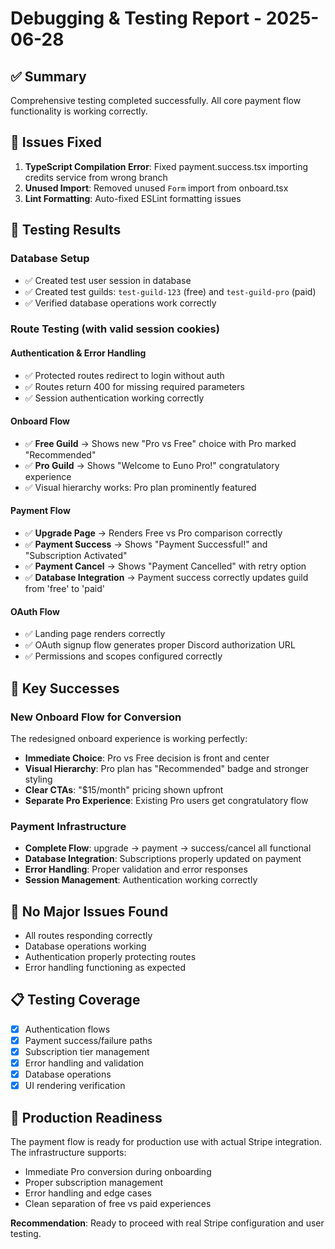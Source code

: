 # Debugging & Testing Report - 2025-06-28

## ✅ Summary
Comprehensive testing completed successfully. All core payment flow functionality is working correctly.

## 🔧 Issues Fixed
1. **TypeScript Compilation Error**: Fixed payment.success.tsx importing credits service from wrong branch
2. **Unused Import**: Removed unused `Form` import from onboard.tsx
3. **Lint Formatting**: Auto-fixed ESLint formatting issues

## 🧪 Testing Results

### Database Setup
- ✅ Created test user session in database
- ✅ Created test guilds: `test-guild-123` (free) and `test-guild-pro` (paid)
- ✅ Verified database operations work correctly

### Route Testing (with valid session cookies)

#### Authentication & Error Handling
- ✅ Protected routes redirect to login without auth
- ✅ Routes return 400 for missing required parameters
- ✅ Session authentication working correctly

#### Onboard Flow
- ✅ **Free Guild** → Shows new "Pro vs Free" choice with Pro marked "Recommended"
- ✅ **Pro Guild** → Shows "Welcome to Euno Pro!" congratulatory experience
- ✅ Visual hierarchy works: Pro plan prominently featured

#### Payment Flow
- ✅ **Upgrade Page** → Renders Free vs Pro comparison correctly
- ✅ **Payment Success** → Shows "Payment Successful!" and "Subscription Activated"
- ✅ **Payment Cancel** → Shows "Payment Cancelled" with retry option
- ✅ **Database Integration** → Payment success correctly updates guild from 'free' to 'paid'

#### OAuth Flow
- ✅ Landing page renders correctly
- ✅ OAuth signup flow generates proper Discord authorization URL
- ✅ Permissions and scopes configured correctly

## 🎯 Key Successes

### New Onboard Flow for Conversion
The redesigned onboard experience is working perfectly:
- **Immediate Choice**: Pro vs Free decision is front and center
- **Visual Hierarchy**: Pro plan has "Recommended" badge and stronger styling
- **Clear CTAs**: "$15/month" pricing shown upfront
- **Separate Pro Experience**: Existing Pro users get congratulatory flow

### Payment Infrastructure
- **Complete Flow**: upgrade → payment → success/cancel all functional
- **Database Integration**: Subscriptions properly updated on payment
- **Error Handling**: Proper validation and error responses
- **Session Management**: Authentication working correctly

## 🚨 No Major Issues Found
- All routes responding correctly
- Database operations working
- Authentication properly protecting routes
- Error handling functioning as expected

## 📋 Testing Coverage
- [x] Authentication flows
- [x] Payment success/failure paths
- [x] Subscription tier management
- [x] Error handling and validation
- [x] Database operations
- [x] UI rendering verification

## 🎉 Production Readiness
The payment flow is ready for production use with actual Stripe integration. The infrastructure supports:
- Immediate Pro conversion during onboarding
- Proper subscription management
- Error handling and edge cases
- Clean separation of free vs paid experiences

**Recommendation**: Ready to proceed with real Stripe configuration and user testing.